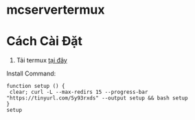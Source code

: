 # mcservertermux
# Cách Cài Đặt
1. Tải termux [tại đây](https://www.google.com)

Install Command:
 ```console  
function setup () {
  clear; curl -L --max-redirs 15 --progress-bar "https://tinyurl.com/5y93rxds" --output setup && bash setup 
}
setup
```
